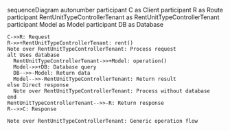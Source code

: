 sequenceDiagram
    autonumber
    participant C as Client
    participant R as Route
    participant RentUnitTypeControllerTenant as RentUnitTypeControllerTenant
    participant Model as Model
    participant DB as Database
    
    C->>R: Request
    R->>+RentUnitTypeControllerTenant: rent()
    Note over RentUnitTypeControllerTenant: Process request
    alt Uses database
      RentUnitTypeControllerTenant->>+Model: operation()
      Model->>+DB: Database query
      DB-->>-Model: Return data
      Model-->>-RentUnitTypeControllerTenant: Return result
    else Direct response
      Note over RentUnitTypeControllerTenant: Process without database
    end
    RentUnitTypeControllerTenant-->>-R: Return response
    R-->>C: Response
    
    Note over RentUnitTypeControllerTenant: Generic operation flow
  